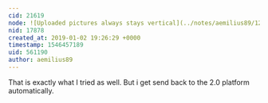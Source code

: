 ```yaml
---
cid: 21619
node: ![Uploaded pictures always stays vertical](../notes/aemilius89/12-12-2018/uploaded-pictures-always-stays-vertical)
nid: 17878
created_at: 2019-01-02 19:26:29 +0000
timestamp: 1546457189
uid: 561190
author: aemilius89
---
```


 That is exactly what I tried as well. But i get send back to the 2.0 platform automatically.